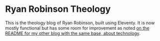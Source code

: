 # Ryan Robinson Theology

This is the theology blog of Ryan Robinson, built using Eleventy. It is now mostly functional but has some room for improvement as noted [on the README for my other blog with the same base, about technology](https://github.com/ryan-l-robinson/tech.ryanrobinson.ca).
